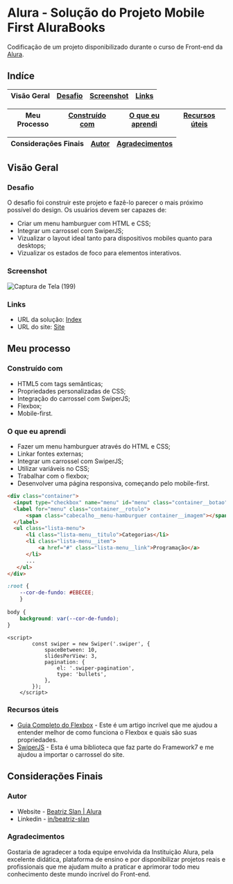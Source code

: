 # Alura - Solução do Projeto Mobile First AluraBooks

Codificação de um projeto disponibilizado durante o curso de Front-end da [Alura](https://www.alura.com.br/formacao-front-end).

## Indíce

Visão Geral | [Desafio](#desafio) | [Screenshot](#screenshot) | [Links](#links)
---|---|---|---

Meu Processo | [Construído com](#construído-com) | [O que eu aprendi](#o-que-eu-aprendi) | [Recursos úteis](#recursos-úteis)
---|---|---|---

Considerações Finais | [Autor](#autor) | [Agradecimentos](#agradecimentos)
---|---|---

## Visão Geral

### Desafio

O desafio foi construir este projeto e fazê-lo parecer o mais próximo possível do design. Os usuários devem ser capazes de:

- Criar um menu hamburguer com HTML e CSS;
- Integrar um carrossel com SwiperJS;
- Vizualizar o layout ideal tanto para dispositivos mobiles quanto para desktops;
- Vizualizar os estados de foco para elementos interativos. 

### Screenshot

![Captura de Tela (199)](https://user-images.githubusercontent.com/105252003/178901722-db44a01e-3066-4d7a-9580-d2ee3e9ef287.png)

### Links

- URL da solução: [Index](https://github.com/beatrizslan/Projeto-Mobile-First-Alura-Books/blob/main/docs/index.html)
- URL do site: [Site](https://beatrizslan.github.io/Projeto-Mobile-First-Alura-Books/)

## Meu processo

### Construído com

- HTML5 com tags semânticas;
- Propriedades personalizadas de CSS;
- Integração do carrossel com SwiperJS;
- Flexbox;
- Mobile-first.

### O que eu aprendi

- Fazer um menu hamburguer através do HTML e CSS;
- Linkar fontes externas;
- Integrar um carrossel com SwiperJS;
- Utilizar variáveis no CSS;
- Trabalhar com o flexbox;
- Desenvolver uma página responsiva, começando pelo mobile-first.

```HTML
<div class="container">
  <input type="checkbox" name="menu" id="menu" class="container__botao">
  <label for="menu" class="container__rotulo">
      <span class="cabecalho__menu-hamburguer container__imagem"></span>
  </label>
  <ul class="lista-menu">
      <li class="lista-menu__titulo">Categorias</li>
      <li class="lista-menu__item">
          <a href="#" class="lista-menu__link">Programação</a>
      </li>
      ...   
   </ul>
</div>     
```

```CSS
:root {
    --cor-de-fundo: #EBECEE;
    }
    
body {
    background: var(--cor-de-fundo);
}
```

```JS
<script>
        const swiper = new Swiper('.swiper', {
            spaceBetween: 10,
            slidesPerView: 3,
            pagination: {
                el: '.swiper-pagination',
                type: 'bullets',
            },
        });
    </script>
```

### Recursos úteis

- [Guia Completo do Flexbox](https://css-tricks.com/snippets/css/a-guide-to-flexbox/) - Este é um artigo incrível que me ajudou a entender melhor de como funciona o Flexbox e quais são suas propriedades. 
- [SwiperJS](https://swiperjs.com/) - Esta é uma biblioteca que faz parte do Framework7 e me ajudou a importar o carrossel do site.
  

## Considerações Finais

### Autor

- Website - [Beatriz Slan | Alura](https://beatrizslan.github.io/Projeto-Mobile-First-Alura-Books/)
- Linkedin - [in/beatriz-slan](https://www.linkedin.com/in/beatriz-slan-2324a4173/)


### Agradecimentos

Gostaria de agradecer a toda equipe envolvida da Instituição Alura, pela excelente didática, plataforma de ensino e por disponibilizar projetos reais e profissionais que me ajudam muito a praticar e aprimorar todo meu conhecimento deste mundo incrível do Front-end.  
